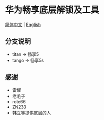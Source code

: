 # 华为畅享底层解锁及工具
[简体中文](https://github.com/ReallySnow/Unlock_Huawei_Mtk/blob/ReadMe/README.md) | [English](https://github.com/ReallySnow/Unlock_Huawei_Mtk/blob/ReadMe/README_EN.md)

## 分支说明
* titan  -> 畅享5
* tango -> 畅享5s

## 感谢
* 雷耀
* 老毛子
* rote66
* ZN233
* 韩立等提供底层的人
